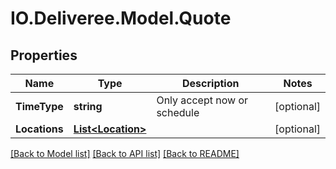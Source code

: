 # IO.Deliveree.Model.Quote
## Properties

Name | Type | Description | Notes
------------ | ------------- | ------------- | -------------
**TimeType** | **string** | Only accept now or schedule | [optional] 
**Locations** | [**List&lt;Location&gt;**](Location.md) |  | [optional] 

[[Back to Model list]](../README.md#documentation-for-models) [[Back to API list]](../README.md#documentation-for-api-endpoints) [[Back to README]](../README.md)


